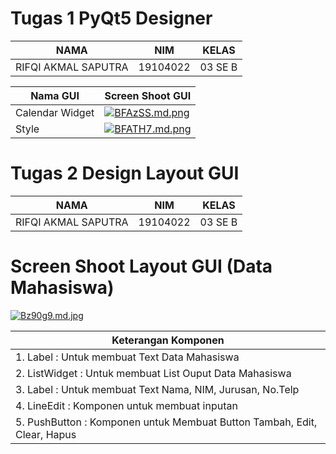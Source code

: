 # Tugas 1 PyQt5 Designer
| NAMA | NIM | KELAS
|--|--|--|
| RIFQI AKMAL SAPUTRA  | 19104022 | 03 SE B

| Nama GUI | Screen Shoot GUI 
|--|--|
| Calendar Widget | [![BFAzSS.md.png](https://iili.io/BFAzSS.md.png)](https://freeimage.host/i/BFAzSS)
| Style |  [![BFATH7.md.png](https://iili.io/BFATH7.md.png)](https://freeimage.host/i/BFATH7)

# Tugas 2 Design Layout GUI
| NAMA | NIM | KELAS
|--|--|--|
| RIFQI AKMAL SAPUTRA  | 19104022 | 03 SE B

# Screen Shoot Layout GUI (Data Mahasiswa)
[![Bz90g9.md.jpg](https://iili.io/Bz90g9.md.jpg)](https://freeimage.host/i/Bz90g9)

| Keterangan Komponen |
| ------ |
| 1. Label : Untuk membuat Text Data Mahasiswa |
| 2. ListWidget : Untuk membuat List Ouput Data Mahasiswa |
| 3. Label : Untuk membuat Text Nama, NIM, Jurusan, No.Telp  |
| 4. LineEdit : Komponen untuk membuat inputan |
| 5. PushButton : Komponen untuk Membuat Button Tambah, Edit, Clear, Hapus |

